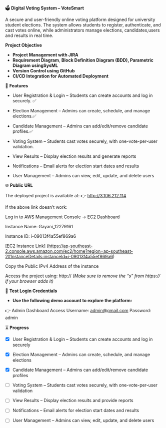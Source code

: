 🗳️ **Digital Voting System – VoteSmart**

A secure and user-friendly online voting platform designed for university student elections. The system allows students to register, authenticate, and cast votes online, while administrators manage elections, candidates,users and results in real time.


**Project Objective**


* **Project Management with JIRA**
* **Requirement Diagram**, **Block Definition Diagram (**BDD), Parametric Diagram using**SysML**
* **Version Control using GitHub**
* **CI/CD Integration for Automated Deployment**


🚀 **Features**

* User Registration & Login – Students can create accounts and log in securely. ✅

* Election Management – Admins can create, schedule, and manage elections.✅

* Candidate Management – Admins can add/edit/remove candidate profiles.✅

* Voting System – Students cast votes securely, with one-vote-per-user validation.

* View Results – Display election results and generate reports

* Notifications – Email alerts for election start dates and results

* User Management – Admins can view, edit, update, and delete users


🌐 **Public URL**

The deployed project is available at:
👉 http://3.106.212.114

If the above link doesn’t work:

Log in to AWS Management Console → EC2 Dashboard

Instance Name: Gayani_12279161

Instance ID: i-09013f4a55ef869a6

[EC2 Instance Link] (https://ap-southeast-2.console.aws.amazon.com/ec2/home?region=ap-southeast-2#InstanceDetails:instanceId=i-09013f4a55ef869a6)

Copy the Public IPv4 Address of the instance

Access the project using:
http://<public-ip>
_(Make sure to remove the “s” from https:// if your browser adds it)_




🔑 **Test Login Credentials**

* **Use the following demo account to explore the platform:**

👉 Admin Dashboard Access
  Username: admin@gmail.com
  Password: admin



⏳ **Progress**

- [x] User Registration & Login – Students can create accounts and log in securely  
- [x] Election Management – Admins can create, schedule, and manage elections  
- [x] Candidate Management – Admins can add/edit/remove candidate profiles  
- [ ] Voting System – Students cast votes securely, with one-vote-per-user validation  
- [ ] View Results – Display election results and provide reports  
- [ ] Notifications – Email alerts for election start dates and results  
- [ ] User Management – Admins can view, edit, update, and delete users  

